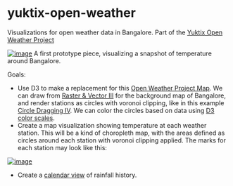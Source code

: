 # yuktix-open-weather
Visualizations for open weather data in Bangalore. Part of the [Yuktix Open Weather Project](www.yuktix.com/open-weather-project/)

[![image](https://cloud.githubusercontent.com/assets/68416/16123545/02fa6d70-3409-11e6-96bf-f240029353d2.png)](http://bl.ocks.org/curran/de831e1e04057147f612456460047df4)
A first prototype piece, visualizing a snapshot of temperature around Bangalore.

Goals:

 * Use D3 to make a replacement for this [Open Weather Project Map](http://www.yuktix.com/m/aws/). We can draw from [Raster & Vector III](http://bl.ocks.org/mbostock/5914438) for the background map of Bangalore, and render stations as circles with voronoi clipping, like in this example [Circle Dragging IV](http://bl.ocks.org/mbostock/ec10387f24c1fad2acac3bc11eb218a5). We can color the circles based on data using [D3 color scales](https://github.com/d3/d3-scale#interpolateViridis).
 * Create a map visualization showing temperature at each weather station. This will be a kind of choropleth map, with the areas defined as circles around each station with voronoi clipping applied. The marks for each station may look like this:

[![image](https://cloud.githubusercontent.com/assets/68416/16123617/52cd4458-3409-11e6-99d4-e56bba597afb.png)](http://bl.ocks.org/mbostock/ec10387f24c1fad2acac3bc11eb218a5)

 * Create a [calendar view](https://bl.ocks.org/mbostock/4063318) of rainfall history.
